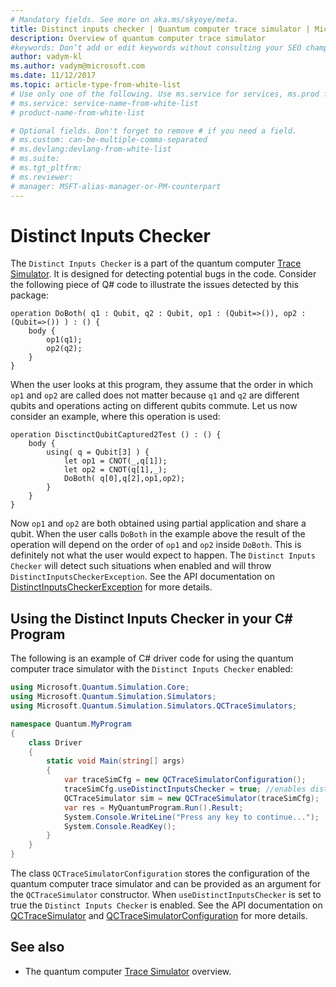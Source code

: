 ```yaml
---
# Mandatory fields. See more on aka.ms/skyeye/meta.
title: Distinct inputs checker | Quantum computer trace simulator | Microsoft Docs 
description: Overview of quantum computer trace simulator 
#keywords: Don’t add or edit keywords without consulting your SEO champ. 
author: vadym-kl 
ms.author: vadym@microsoft.com 
ms.date: 11/12/2017 
ms.topic: article-type-from-white-list 
# Use only one of the following. Use ms.service for services, ms.prod for on-prem. Remove the # before the relevant field. 
# ms.service: service-name-from-white-list
# product-name-from-white-list

# Optional fields. Don't forget to remove # if you need a field.
# ms.custom: can-be-multiple-comma-separated
# ms.devlang:devlang-from-white-list
# ms.suite: 
# ms.tgt_pltfrm:
# ms.reviewer:
# manager: MSFT-alias-manager-or-PM-counterpart
---
```


# Distinct Inputs Checker

The `Distinct Inputs Checker` is a part of the quantum computer [Trace
Simulator](quantum-computer-trace-simulator-1.md). It is designed for detecting
potential bugs in the code. Consider the following piece of Q# code to
illustrate the issues detected by this package:

```qsharp
operation DoBoth( q1 : Qubit, q2 : Qubit, op1 : (Qubit=>()), op2 : (Qubit=>()) ) : () {
    body {
        op1(q1);
        op2(q2);
    }
}
```

When the user looks at this program, they assume that the order in which `op1`
and `op2` are called does not matter because `q1` and `q2` are different qubits
and operations acting on different qubits commute. Let us now consider an
example, where this operation is used: 

```qsharp
operation DisctinctQubitCaptured2Test () : () {
    body {
        using( q = Qubit[3] ) {
            let op1 = CNOT(_,q[1]);
            let op2 = CNOT(q[1],_);
            DoBoth( q[0],q[2],op1,op2);
        }
    }
}
```

Now `op1` and `op2` are both obtained using partial application and share a
qubit. When the user calls `DoBoth` in the example above the result of the operation
will depend on the order of `op1` and `op2` inside `DoBoth`. This is definitely
not what the user would expect to happen. The `Distinct Inputs Checker` will detect
such situations when enabled and will throw `DistinctInputsCheckerException`. See the API documentation on [DistinctInputsCheckerException](https://review.docs.microsoft.com/en-us/dotnet/api/Microsoft.Quantum.Simulation.Simulators.QCTraceSimulators.DistinctInputsCheckerException?view=qsharp-preview&branch=master) for more details.

## Using the Distinct Inputs Checker in your C# Program

The following is an example of C# driver code for using the quantum computer trace
simulator with the `Distinct Inputs Checker` enabled: 

```csharp
using Microsoft.Quantum.Simulation.Core;
using Microsoft.Quantum.Simulation.Simulators;
using Microsoft.Quantum.Simulation.Simulators.QCTraceSimulators;

namespace Quantum.MyProgram
{
    class Driver
    {
        static void Main(string[] args)
        {
            var traceSimCfg = new QCTraceSimulatorConfiguration();
            traceSimCfg.useDistinctInputsChecker = true; //enables distinct inputs checker
            QCTraceSimulator sim = new QCTraceSimulator(traceSimCfg);
            var res = MyQuantumProgram.Run().Result;
            System.Console.WriteLine("Press any key to continue...");
            System.Console.ReadKey();
        }
    }
}
```

The class `QCTraceSimulatorConfiguration` stores the configuration of the quantum
computer trace simulator and can be provided as an argument for the
`QCTraceSimulator` constructor. When `useDistinctInputsChecker` is set to true
the `Distinct Inputs Checker` is enabled. See the API documentation on [QCTraceSimulator](https://review.docs.microsoft.com/en-us/dotnet/api/Microsoft.Quantum.Simulation.Simulators.QCTraceSimulators.QCTraceSimulator?view=qsharp-preview&branch=master) and [QCTraceSimulatorConfiguration](https://review.docs.microsoft.com/en-us/dotnet/api/Microsoft.Quantum.Simulation.Simulators.QCTraceSimulators.QCTraceSimulatorConfiguration?view=qsharp-preview&branch=master) for more details.

## See also ##

- The quantum computer [Trace Simulator](./quantum-computer-trace-simulator-1.md) overview.
